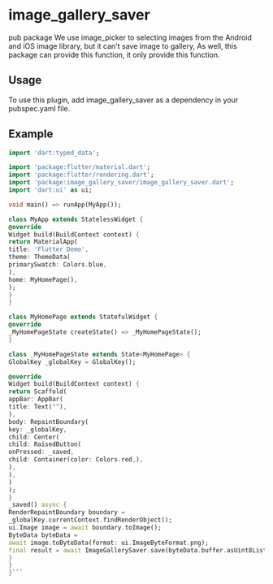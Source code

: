 # image_gallery_saver
pub package
We use image_picker to selecting images from the Android and iOS image library, but it can't save image to gallery, As well, this package can  provide this function, it only provide this function.

## Usage

To use this plugin, add image_gallery_saver as a dependency in your pubspec.yaml file.

## Example
``` dart
import 'dart:typed_data';

import 'package:flutter/material.dart';
import 'package:flutter/rendering.dart';
import 'package:image_gallery_saver/image_gallery_saver.dart';
import 'dart:ui' as ui;

void main() => runApp(MyApp());

class MyApp extends StatelessWidget {
@override
Widget build(BuildContext context) {
return MaterialApp(
title: 'Flutter Demo',
theme: ThemeData(
primarySwatch: Colors.blue,
),
home: MyHomePage(),
);
}
}

class MyHomePage extends StatefulWidget {
@override
_MyHomePageState createState() => _MyHomePageState();
}

class _MyHomePageState extends State<MyHomePage> {
GlobalKey _globalKey = GlobalKey();

@override
Widget build(BuildContext context) {
return Scaffold(
appBar: AppBar(
title: Text(""),
),
body: RepaintBoundary(
key: _globalKey,
child: Center(
child: RaisedButton(
onPressed: _saved,
child: Container(color: Colors.red,),
),
),
)
);
}
_saved() async {
RenderRepaintBoundary boundary =
_globalKey.currentContext.findRenderObject();
ui.Image image = await boundary.toImage();
ByteData byteData =
await image.toByteData(format: ui.ImageByteFormat.png);
final result = await ImageGallerySaver.save(byteData.buffer.asUint8List());
}
}
}```
